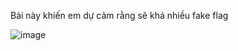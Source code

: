 Bài này khiến em dự cảm rằng sẽ khá nhiều fake flag

![image](https://github.com/anhshidou/EHCCTFTraining/assets/120787381/81e706fc-b2cb-418d-aca7-ee733a40ec3e)
